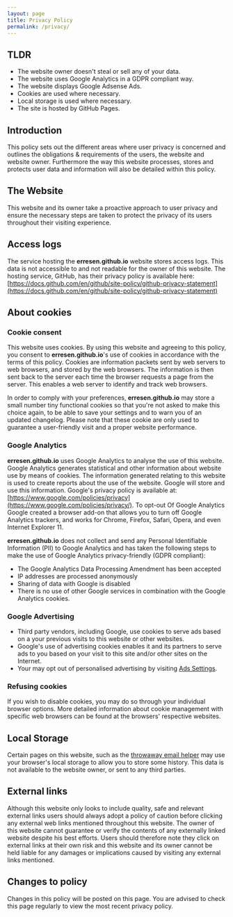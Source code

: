```yaml
---
layout: page
title: Privacy Policy
permalink: /privacy/
---
```


## TLDR

- The website owner doesn't steal or sell any of your data.
- The website uses Google Analytics in a GDPR compliant way.
- The website displays Google Adsense Ads.
- Cookies are used where necessary.
- Local storage is used where necessary.
- The site is hosted by GitHub Pages.

## Introduction

This policy sets out the different areas where user privacy is concerned and outlines the obligations & requirements of the users, the website and website owner. Furthermore the way this website processes, stores and protects user data and information will also be detailed within this policy.

## The Website

This website and its owner take a proactive approach to user privacy and ensure the necessary steps are taken to protect the privacy of its users throughout their visiting experience.

## Access logs

The service hosting the **erresen.github.io** website stores access logs. This data is not accessible to and not readable for the owner of this website. The hosting service, GitHub, has their privacy policy is available here: [https://docs.github.com/en/github/site-policy/github-privacy-statement](https://docs.github.com/en/github/site-policy/github-privacy-statement)

## About cookies

### Cookie consent

This website uses cookies. By using this website and agreeing to this policy, you consent to **erresen.github.io**'s use of cookies in accordance with the terms of this policy. Cookies are information packets sent by web servers to web browsers, and stored by the web browsers. The information is then sent back to the server each time the browser requests a page from the server. This enables a web server to identify and track web browsers.

In order to comply with your preferences, **erresen.github.io** may store a small number tiny functional cookies so that you're not asked to make this choice again, to be able to save your settings and to warn you of an updated changelog. Please note that these cookie are only used to guarantee a user-friendly visit and a proper website performance.

### Google Analytics

**erresen.github.io** uses Google Analytics to analyse the use of this website. Google Analytics generates statistical and other information about website use by means of cookies. The information generated relating to this website is used to create reports about the use of the website. Google will store and use this information. Google's privacy policy is available at: [https://www.google.com/policies/privacy](https://www.google.com/policies/privacy/). To opt-out Of Google Analytics Google created a browser add-on that allows you to turn off Google Analytics trackers, and works for Chrome, Firefox, Safari, Opera, and even Internet Explorer 11.

**erresen.github.io** does not collect and send any Personal Identifiable Information (PII) to Google Analytics and has taken the following steps to make the use of Google Analytics privacy-friendly (GDPR compliant):

- The Google Analytics Data Processing Amendment has been accepted
- IP addresses are processed anonymously
- Sharing of data with Google is disabled
- There is no use of other Google services in combination with the Google Analytics cookies.

### Google Advertising

- Third party vendors, including Google, use cookies to serve ads based on a your previous visits to this website or other websites.
- Google's use of advertising cookies enables it and its partners to serve ads to you based on your visit to this site and/or other sites on the Internet.
- Your may opt out of personalised advertising by visiting [Ads Settings](https://www.google.co.uk/settings/ads).

### Refusing cookies

If you wish to disable cookies, you may do so through your individual browser options. More detailed information about cookie management with specific web browsers can be found at the browsers' respective websites.

## Local Storage

Certain pages on this website, such as the [throwaway email helper](https://erresen.github.io/throwaway/) may use your browser's local storage to allow you to store some history. This data is not available to the website owner, or sent to any third parties.

## External links

Although this website only looks to include quality, safe and relevant external links users should always adopt a policy of caution before clicking any external web links mentioned throughout this website. The owner of this website cannot guarantee or verify the contents of any externally linked website despite his best efforts. Users should therefore note they click on external links at their own risk and this website and its owner cannot be held liable for any damages or implications caused by visiting any external links mentioned.

## Changes to policy

Changes in this policy will be posted on this page. You are advised to check this page regularly to view the most recent privacy policy.

